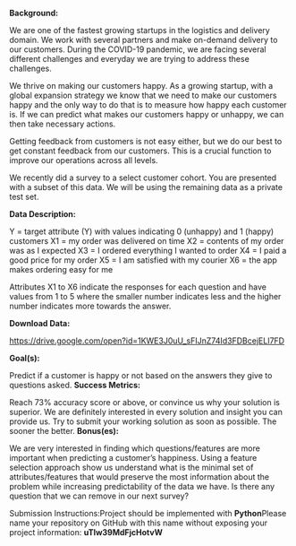 **Background:**

We are one of the fastest growing startups in the logistics and delivery domain. We work with several partners and make on-demand delivery to our customers. During the COVID-19 pandemic, we are facing several different challenges and everyday we are trying to address these challenges.

We thrive on making our customers happy. As a growing startup, with a global expansion strategy we know that we need to make our customers happy and the only way to do that is to measure how happy each customer is. If we can predict what makes our customers happy or unhappy, we can then take necessary actions.

Getting feedback from customers is not easy either, but we do our best to get constant feedback from our customers. This is a crucial function to improve our operations across all levels.

We recently did a survey to a select customer cohort. You are presented with a subset of this data. We will be using the remaining data as a private test set.

**Data Description:**

Y = target attribute (Y) with values indicating 0 (unhappy) and 1 (happy) customers
X1 = my order was delivered on time
X2 = contents of my order was as I expected
X3 = I ordered everything I wanted to order
X4 = I paid a good price for my order
X5 = I am satisfied with my courier
X6 = the app makes ordering easy for me

Attributes X1 to X6 indicate the responses for each question and have values from 1 to 5 where the smaller number indicates less and the higher number indicates more towards the answer.

**Download Data:**

https://drive.google.com/open?id=1KWE3J0uU_sFIJnZ74Id3FDBcejELI7FD

**Goal(s):**

Predict if a customer is happy or not based on the answers they give to questions asked.
**Success Metrics:**

Reach 73% accuracy score or above, or convince us why your solution is superior. We are definitely interested in every solution and insight you can provide us.
Try to submit your working solution as soon as possible. The sooner the better.
**Bonus(es):**

We are very interested in finding which questions/features are more important when predicting a customer’s happiness. Using a feature selection approach show us understand what is the minimal set of attributes/features that would preserve the most information about the problem while increasing predictability of the data we have. Is there any question that we can remove in our next survey?

Submission Instructions:Project should be implemented with **Python**Please name your repository on GitHub with this name without exposing your project information: **uTIw39MdFjcHotvW**